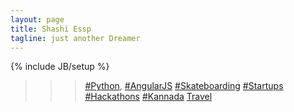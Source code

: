 ```yaml
---
layout: page
title: Shashi Essp
tagline: just another Dreamer
---
```

{% include JB/setup %}




		
>>> <a href="#">#Python</a>, <a href="#">#AngularJS</a> <a href="#">#Skateboarding</a>
	<a href="#">#Startups</a> <a href="#">#Hackathons</a> <a href="#">#Kannada</a>
				<a href="#">Travel</a>
